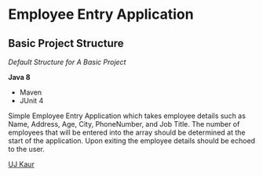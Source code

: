 # Employee Entry Application
## Basic Project Structure

*Default Structure for A Basic Project*

**Java 8**

* Maven
* JUnit 4

Simple Employee Entry Application which takes employee details such as Name, Address, Age, City, PhoneNumber, and Job Title. The number of employees that will be entered into the array should be determined at the start of the application. Upon exiting the employee details should be echoed to the user.

[UJ Kaur](https://github.com)
